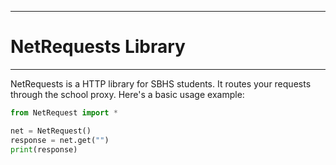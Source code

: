 *******************
# NetRequests Library
*******************

NetRequests is a HTTP library for SBHS students. It routes your
requests through the school proxy. Here's a basic usage example:

```python
from NetRequest import *

net = NetRequest()
response = net.get("")
print(response)
```
